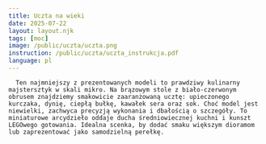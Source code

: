```yaml
---
title: Uczta na wieki
date: 2025-07-22
layout: layout.njk
tags: [moc]
image: /public/uczta/uczta.png
instruction: /public/uczta/uczta_instrukcja.pdf
language: pl
---
```

      Ten najmniejszy z prezentowanych modeli to prawdziwy kulinarny majstersztyk w skali mikro. Na brązowym stole z biało-czerwonym obrusem znajdziemy smakowicie zaaranżowaną ucztę: upieczonego kurczaka, dynię, ciepłą bułkę, kawałek sera oraz sok. Choć model jest niewielki, zachwyca precyzją wykonania i dbałością o szczegóły. To miniaturowe arcydzieło oddaje ducha średniowiecznej kuchni i kunszt LEGOwego gotowania. Idealna scenka, by dodać smaku większym dioramom lub zaprezentować jako samodzielną perełkę.

